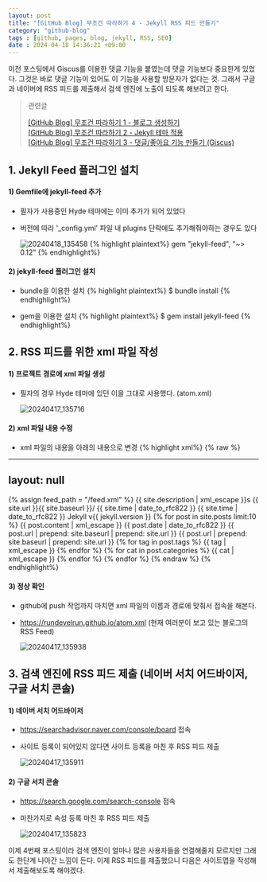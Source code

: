 ```yaml
---
layout: post
title: "[GitHub Blog] 무조건 따라하기 4 - Jekyll RSS 피드 만들기"
category: "github-blog"
tags : [github, pages, blog, jekyll, RSS, SEO]
date : 2024-04-18 14:36:21 +09:00
---
```


이전 포스팅에서 Giscus를 이용한 댓글 기능을 붙였는데 댓글 기능보다 중요한게 있었다.
그것은 바로 댓글 기능이 있어도 이 기능을 사용할 방문자가 없다는 것.
그래서 구글과 네이버에 RSS 피드를 제출해서 검색 엔진에 노출이 되도록 해보려고 한다. 

> 관련글
>
> [[GitHub Blog] 무조건 따라하기 1 - 블로그 생성하기](/github-blog/2024/04/05/github-blog-1/) <br>
> [[GitHub Blog] 무조건 따라하기 2 - Jekyll 테마 적용](/github-blog/2024/04/11/github-blog-2/) <br>
> [[GitHub Blog] 무조건 따라하기 3 - 댓글/좋아요 기능 만들기 (Giscus)](/github-blog/2024/04/17/github-blog-3/) <br>



## 1. Jekyll Feed 플러그인 설치

#### 1) Gemfile에 jekyll-feed 추가
- 필자가 사용중인 Hyde 테마에는 이미 추가가 되어 있었다
- 버전에 따라 '_config.yml' 파일 내 plugins 단락에도 추가해줘야하는 경우도 있다

  ![20240418_135458](https://github.com/rundevelrun/rundevelrun.github.io/assets/40383414/b0993b82-3a5c-4b74-a8c4-ed0003cde488)
{% highlight plaintext%}
gem "jekyll-feed", "~> 0.12"
{% endhighlight%}


#### 2) jekyll-feed 플러그인 설치
- bundle을 이용한 설치
{% highlight plaintext%}
$ bundle install
{% endhighlight%}

- gem을 이용한 설치
{% highlight plaintext%}
$ gem install jekyll-feed
{% endhighlight%}


## 2. RSS 피드를 위한 xml 파일 작성

#### 1) 프로젝트 경로에 xml 파일 생성 
- 필자의 경우 Hyde 테마에 있던 이을 그대로 사용했다. (atom.xml)

  ![20240417_135716](https://github.com/rundevelrun/rundevelrun.github.io/assets/40383414/a08102f1-ebfc-4ab1-8543-607c4c34b0b8)

#### 2) xml 파일 내용 수정
- xml 파일의 내용을 아래의 내용으로 변경
{% highlight xml%}
{% raw %}
---
layout: null
---
<?xml version="1.0" encoding="UTF-8"?>
<rss version="2.0" xmlns:atom="http://www.w3.org/2005/Atom">
  {% assign feed_path = "/feed.xml" %} <!-- 피드경로 명시 -->
  <channel>
    <title> {{ site.title | xml_escape }}  </title>
    <description>{{ site.description | xml_escape }}</description>s
    <link>{{ site.url }}{{ site.baseurl }}/</link>
    <atom:link href="{{ feed_path | prepend: site.baseurl | prepend: site.url }}" rel="self" type="application/rss+xml"/>
    <pubDate>{{ site.time | date_to_rfc822 }}</pubDate>
    <lastBuildDate>{{ site.time | date_to_rfc822 }}</lastBuildDate>
    <generator>Jekyll v{{ jekyll.version }}</generator>
    {% for post in site.posts limit:10 %}
      <item>
        <title>{{ post.title | xml_escape }}</title>
        <description>{{ post.content | xml_escape }}</description>
        <pubDate>{{ post.date | date_to_rfc822 }}</pubDate>
        <link>{{ post.url | prepend: site.baseurl | prepend: site.url }}</link>
        <guid isPermaLink="true">{{ post.url | prepend: site.baseurl | prepend: site.url }}</guid>
        {% for tag in post.tags %}
        <category>{{ tag | xml_escape }}</category>
        {% endfor %}
        {% for cat in post.categories %}
        <category>{{ cat | xml_escape }}</category>
        {% endfor %}
      </item>
    {% endfor %}
  </channel>
</rss>
{% endraw %}
{% endhighlight%}

#### 3) 정상 확인
- github에 push 작업까지 마치면 xml 파일의 이름과 경로에 맞춰서 접속을 해본다.
- https://rundevelrun.github.io/atom.xml (현재 여러분이 보고 있는 블로그의 RSS Feed)

  ![20240417_135938](https://github.com/rundevelrun/rundevelrun.github.io/assets/40383414/336b60b6-b4cd-4920-9c3a-7f3628d55b6c)


## 3. 검색 엔진에 RSS 피드 제출 (네이버 서치 어드바이저, 구글 서치 콘솔)

#### 1) 네이버 서치 어드바이저
- https://searchadvisor.naver.com/console/board 접속
- 사이트 등록이 되어있지 않다면 사이트 등록을 마친 후 RSS 피드 제출

  ![20240417_135911](https://github.com/rundevelrun/rundevelrun.github.io/assets/40383414/f2a6d8c8-adde-4897-b30c-9c1165975266)

#### 2) 구글 서치 콘솔
- https://search.google.com/search-console 접속
- 마찬가지로 속성 등록 마친 후 RSS 피드 제출

  ![20240417_135823](https://github.com/rundevelrun/rundevelrun.github.io/assets/40383414/047e9863-338c-4434-a2da-a38af06c5d6b)



이제 4번째 포스팅이라 검색 엔진이 얼마나 많은 사용자들을 연결해줄지 모르지만 그래도 한단계 나아간 느낌이 든다.
이제 RSS 피드를 제출했으니 다음은 사이트맵을 작성해서 제출해보도록 해야겠다.